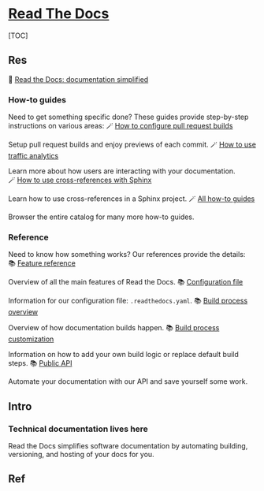 # [Read The Docs](https://readthedocs.org)

[TOC]



## Res
📂 [Read the Docs: documentation simplified](https://docs.readthedocs.io/en/stable/)


### How-to guides
Need to get something specific done? These guides provide step-by-step instructions on various areas:
🪄 [How to configure pull request builds](https://docs.readthedocs.io/en/stable/guides/pull-requests.html)

Setup pull request builds and enjoy previews of each commit.
🪄 [How to use traffic analytics](https://docs.readthedocs.io/en/stable/analytics.html)

Learn more about how users are interacting with your documentation.
🪄 [How to use cross-references with Sphinx](https://docs.readthedocs.io/en/stable/guides/cross-referencing-with-sphinx.html)

Learn how to use cross-references in a Sphinx project.
🪄 [All how-to guides](https://docs.readthedocs.io/en/stable/guides/index.html)

Browser the entire catalog for many more how-to guides.


### Reference
Need to know how something works? Our references provide the details:
📚 [Feature reference](https://docs.readthedocs.io/en/stable/reference/features.html)

Overview of all the main features of Read the Docs.
📚 [Configuration file](https://docs.readthedocs.io/en/stable/config-file/index.html)

Information for our configuration file: `.readthedocs.yaml`.
📚 [Build process overview](https://docs.readthedocs.io/en/stable/builds.html)

Overview of how documentation builds happen.
📚 [Build process customization](https://docs.readthedocs.io/en/stable/build-customization.html)

Information on how to add your own build logic or replace default build steps.
📚 [Public API](https://docs.readthedocs.io/en/stable/api/index.html)

Automate your documentation with our API and save yourself some work.


## Intro
### Technical documentation lives here
Read the Docs simplifies software documentation by automating building, versioning, and hosting of your docs for you.



## Ref

